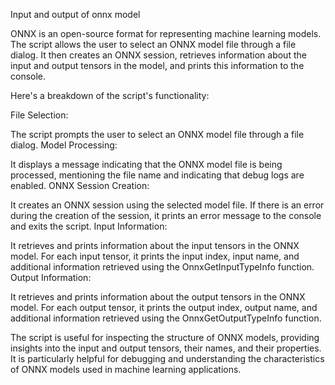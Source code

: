 Input and output of onnx model

ONNX is an open-source format for representing machine learning models. The script allows the user to select an ONNX model file through a file dialog. It then creates an ONNX session, retrieves information about the input and output tensors in the model, and prints this information to the console.

Here's a breakdown of the script's functionality:

File Selection:

The script prompts the user to select an ONNX model file through a file dialog.
Model Processing:

It displays a message indicating that the ONNX model file is being processed, mentioning the file name and indicating that debug logs are enabled.
ONNX Session Creation:

It creates an ONNX session using the selected model file.
If there is an error during the creation of the session, it prints an error message to the console and exits the script.
Input Information:

It retrieves and prints information about the input tensors in the ONNX model.
For each input tensor, it prints the input index, input name, and additional information retrieved using the OnnxGetInputTypeInfo function.
Output Information:

It retrieves and prints information about the output tensors in the ONNX model.
For each output tensor, it prints the output index, output name, and additional information retrieved using the OnnxGetOutputTypeInfo function.

The script is useful for inspecting the structure of ONNX models, providing insights into the input and output tensors, their names, and their properties. It is particularly helpful for debugging and understanding the characteristics of ONNX models used in machine learning applications.
